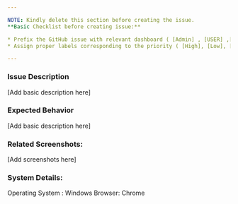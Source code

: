 ```yaml
---

NOTE: Kindly delete this section before creating the issue.
**Basic Checklist before creating issue:**

* Prefix the GitHub issue with relevant dashboard ( [Admin] , [USER] ,[API] ,[UI])
* Assign proper labels corresponding to the priority ( [High], [Low], [Medium], [Very High] )

---
```


### Issue Description

[Add basic description here]

### Expected Behavior

[Add basic description here]

### Related Screenshots:

[Add screenshots here]

### System Details:

Operating System : Windows
Browser: Chrome
